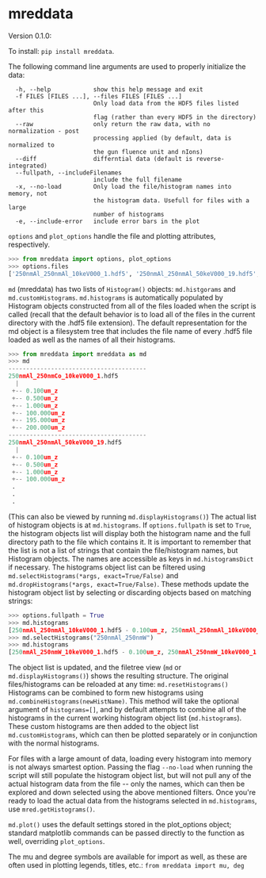 # mreddata

Version 0.1.0:

To install: `pip install mreddata`. 

The following command line arguments are used to properly initialize the data:
```
  -h, --help            show this help message and exit
  -f FILES [FILES ...], --files FILES [FILES ...]
                        Only load data from the HDF5 files listed after this
                        flag (rather than every HDF5 in the directory)
  --raw                 only return the raw data, with no normalization - post
                        processing applied (by default, data is normalized to 
						the gun fluence unit and nIons)
  --diff                differntial data (default is reverse-integrated)
  --fullpath, --includeFilenames
                        include the full filename
  -x, --no-load         Only load the file/histogram names into memory, not
                        the histogram data. Usefull for files with a large
                        number of histograms
  -e, --include-error   include error bars in the plot
```
 

`options` and `plot_options` handle the file and plotting attributes, respectively. 
```python
>>> from mreddata import options, plot_options
>>> options.files
['250nmAl_250nmAl_10keV000_1.hdf5', '250nmAl_250nmAl_50keV000_19.hdf5', '250nmAl_250nmAu_10keV000_1.hdf5', '250nmAl_250nmAu_50keV000_19.hdf5', '250nmAl_250nmCo_10keV000_1.hdf5', '250nmAl_250nmCo_50keV000_4.hdf5', '250nmAl_250nmCu_10keV000_1.hdf5', '250nmAl_250nmCu_50keV000_19.hdf5', '250nmAl_250nmRu_10keV000_1.hdf5', '250nmAl_250nmRu_50keV000_19.hdf5', '250nmAl_250nmW_10keV000_1.hdf5', '250nmAl_250nmW_50keV000_19.hdf5', '250nmAu_250nmAl_10keV000_1.hdf5', '250nmAu_250nmAl_50keV000_19.hdf5', '250nmCo_250nmAl_10keV000_1.hdf5', '250nmCo_250nmAl_50keV000_19.hdf5', '250nmCo_250nmCu_50keV000_19.hdf5', '250nmCu_250nmAl_10keV000_1.hdf5', '250nmCu_250nmAl_50keV000_19.hdf5', '250nmCu_250nmCo_10keV000_2.hdf5', '250nmCu_250nmCo_50keV000_19.hdf5', '250nmCu_250nmCu_10keV000_3.hdf5', '250nmCu_250nmCu_50keV000_19.hdf5', '250nmRu_250nmAl_10keV000_1.hdf5', '250nmRu_250nmAl_50keV000_19.hdf5', '250nmW_250nmAl_10keV000_1.hdf5', '250nmW_250nmAl_50keV000_19.hdf5']
```


`md` (mreddata) has two lists of `Histogram()` objects: `md.histgorams` and `md.customHistograms`. `md.histograms` is automatically populated by Histogram objects constructed from all of the files loaded when the script is called (recall that the default behavior is to load all of the files in the current directory with the .hdf5 file extension). 
The default representation for the md object is a filesystem tree that includes the file name of every .hdf5 file loaded as well as the names of all their histograms.  
```python
>>> from mreddata import mreddata as md
>>> md
---------------------------------------
250nmAl_250nmCo_10keV000_1.hdf5
  |
 +-- 0.100um_z
 +-- 0.500um_z
 +-- 1.000um_z
 +-- 100.000um_z
 +-- 195.000um_z
 +-- 200.000um_z
---------------------------------------
250nmAl_250nmAl_50keV000_19.hdf5
  |
 +-- 0.100um_z
 +-- 0.500um_z
 +-- 1.000um_z
 +-- 100.000um_z
 .
 .
 .
```
(This can also be viewed by running `md.displayHistograms()`)
The actual list of histogram objects is at `md.histograms`. If `options.fullpath` is set to `True`, the histogram objects list will display both the histogram name and the full directory path to the file which contains it. It is important to remember that the list is not a list of strings that contain the file/histogram names, but Histogram objects. The names are accessible as keys in `md.histogramsDict` if necessary. The histograms object list can be filtered using `md.selectHistograms(*args, exact=True/False)` and `md.dropHistograms(*args, exact=True/False)`. These methods update the histogram object list by selecting or discarding objects based on matching strings: 
```python
>>> options.fullpath = True
>>> md.histograms
[250nmAl_250nmAl_10keV000_1.hdf5 - 0.100um_z, 250nmAl_250nmAl_10keV000_1.hdf5 - 0.500um_z, 250nmAl_250nmAl_10keV000_1.hdf5 - 1.000um_z, 250nmAl_250nmAl_10keV000_1.hdf5 - 100.000um_z, 250nmAl_250nmAl_10keV000_1.hdf5 - 195.000um_z, 250nmAl_250nmAl_10keV000_1.hdf5 - 200.000um_z, 250nmAl_250nmAl_50keV000_19.hdf5 - 0.100um_z, 250nmAl_250nmAl_50keV000_19.hdf5 - 0.500um_z, 250nmAl_250nmAl_50keV000_19.hdf5 - 1.000um_z, 250nmAl_250nmAl_50keV000_19.hdf5 - 100.000um_z, 250nmAl_250nmAl_50keV000_19.hdf5 - 195.000um_z, 250nmAl_250nmAl_50keV000_19.hdf5 - 200.000um_z, 250nmAl_250nmAu_10keV000_1.hdf5 - 0.100um_z, 250nmAl_250nmAu_10keV000_1.hdf5 - 0.500um_z, 250nmAl_250nmAu_10keV000_1.hdf5 - 1.000um_z, 250nmAl_250nmAu_10keV000_1.hdf5 - 100.000um_z, 250nmAl_250nmAu_10keV000_1.hdf5 - 195.000um_z, 250nmAl_250nmAu_10keV000_1.hdf5 - 200.000um_z, 250nmAl_250nmAu_50keV000_19.hdf5 - 0.100um_z, 250nmAl_250nmAu_50keV000_19.hdf5 - 0.500um_z, 250nmAl_250nmAu_50keV000_19.hdf5 - 1.000um_z, 250nmAl_250nmAu_50keV000_19.hdf5 - 100.000um_z, 250nmAl_250nmAu_50keV000_19.hdf5 - 195.000um_z, 250nmAl_250nmAu_50keV000_19.hdf5 - 200.000um_z, 250nmAl_250nmCo_10keV000_1.hdf5 - 0.100um_z, 250nmAl_250nmCo_10keV000_1.hdf5 - 0.500um_z, 250nmAl_250nmCo_10keV000_1.hdf5 - 1.000um_z, 250nmAl_250nmCo_10keV000_1.hdf5 - 100.000um_z, 250nmAl_250nmCo_10keV000_1.hdf5 - 195.000um_z, 250nmAl_250nmCo_10keV000_1.hdf5 - 200.000um_z, 250nmAl_250nmCo_50keV000_4.hdf5 - 0.100um_z, 250nmAl_250nmCo_50keV000_4.hdf5 - 0.500um_z, 250nmAl_250nmCo_50keV000_4.hdf5 - 1.000um_z, 250nmAl_250nmCo_50keV000_4.hdf5 - 100.000um_z, 250nmAl_250nmCo_50keV000_4.hdf5 - 195.000um_z, 250nmAl_250nmCo_50keV000_4.hdf5 - 200.000um_z, 250nmAl_250nmCu_10keV000_1.hdf5 - 0.100um_z, 250nmAl_250nmCu_10keV000_1.hdf5 - 0.500um_z, 250nmAl_250nmCu_10keV000_1.hdf5 - 1.000um_z, 250nmAl_250nmCu_10keV000_1.hdf5 - 100.000um_z, 250nmAl_250nmCu_10keV000_1.hdf5 - 195.000um_z, 250nmAl_250nmCu_10keV000_1.hdf5 - 200.000um_z, 250nmAl_250nmCu_50keV000_19.hdf5 - 0.100um_z, 250nmAl_250nmCu_50keV000_19.hdf5 - 0.500um_z, 250nmAl_250nmCu_50keV000_19.hdf5 - 1.000um_z, 250nmAl_250nmCu_50keV000_19.hdf5 - 100.000um_z, 250nmAl_250nmCu_50keV000_19.hdf5 - 195.000um_z, 250nmAl_250nmCu_50keV000_19.hdf5 - 200.000um_z, 250nmAl_250nmRu_10keV000_1.hdf5 - 0.100um_z, 250nmAl_250nmRu_10keV000_1.hdf5 - 0.500um_z, 250nmAl_250nmRu_10keV000_1.hdf5 - 1.000um_z, 250nmAl_250nmRu_10keV000_1.hdf5 - 100.000um_z, 250nmAl_250nmRu_10keV000_1.hdf5 - 195.000um_z, 250nmAl_250nmRu_10keV000_1.hdf5 - 200.000um_z, 250nmAl_250nmRu_50keV000_19.hdf5 - 0.100um_z, 250nmAl_250nmRu_50keV000_19.hdf5 - 0.500um_z, 250nmAl_250nmRu_50keV000_19.hdf5 - 1.000um_z, 250nmAl_250nmRu_50keV000_19.hdf5 - 100.000um_z, 250nmAl_250nmRu_50keV000_19.hdf5 - 195.000um_z, 250nmAl_250nmRu_50keV000_19.hdf5 - 200.000um_z, 250nmAl_250nmW_10keV000_1.hdf5 - 0.100um_z, 250nmAl_250nmW_10keV000_1.hdf5 - 0.500um_z, 250nmAl_250nmW_10keV000_1.hdf5 - 1.000um_z, 250nmAl_250nmW_10keV000_1.hdf5 - 100.000um_z, 250nmAl_250nmW_10keV000_1.hdf5 - 195.000um_z, 250nmAl_250nmW_10keV000_1.hdf5 - 200.000um_z, 250nmAl_250nmW_50keV000_19.hdf5 - 0.100um_z, 250nmAl_250nmW_50keV000_19.hdf5 - 0.500um_z, 250nmAl_250nmW_50keV000_19.hdf5 - 1.000um_z, 250nmAl_250nmW_50keV000_19.hdf5 - 100.000um_z, 250nmAl_250nmW_50keV000_19.hdf5 - 195.000um_z, 250nmAl_250nmW_50keV000_19.hdf5 - 200.000um_z, 250nmAu_250nmAl_10keV000_1.hdf5 - 0.100um_z, 250nmAu_250nmAl_10keV000_1.hdf5 - 0.500um_z, 250nmAu_250nmAl_10keV000_1.hdf5 - 1.000um_z, 250nmAu_250nmAl_10keV000_1.hdf5 - 100.000um_z, 250nmAu_250nmAl_10keV000_1.hdf5 - 195.000um_z, 250nmAu_250nmAl_10keV000_1.hdf5 - 200.000um_z, 250nmAu_250nmAl_50keV000_19.hdf5 - 0.100um_z, 250nmAu_250nmAl_50keV000_19.hdf5 - 0.500um_z, 250nmAu_250nmAl_50keV000_19.hdf5 - 1.000um_z, 250nmAu_250nmAl_50keV000_19.hdf5 - 100.000um_z, 250nmAu_250nmAl_50keV000_19.hdf5 - 195.000um_z, 250nmAu_250nmAl_50keV000_19.hdf5 - 200.000um_z, 250nmCo_250nmAl_10keV000_1.hdf5 - 0.100um_z, 250nmCo_250nmAl_10keV000_1.hdf5 - 0.500um_z, 250nmCo_250nmAl_10keV000_1.hdf5 - 1.000um_z, 250nmCo_250nmAl_10keV000_1.hdf5 - 100.000um_z, 250nmCo_250nmAl_10keV000_1.hdf5 - 195.000um_z, 250nmCo_250nmAl_10keV000_1.hdf5 - 200.000um_z, 250nmCo_250nmAl_50keV000_19.hdf5 - 0.100um_z, 250nmCo_250nmAl_50keV000_19.hdf5 - 0.500um_z, 250nmCo_250nmAl_50keV000_19.hdf5 - 1.000um_z, 250nmCo_250nmAl_50keV000_19.hdf5 - 100.000um_z, 250nmCo_250nmAl_50keV000_19.hdf5 - 195.000um_z, 250nmCo_250nmAl_50keV000_19.hdf5 - 200.000um_z, 250nmCo_250nmCu_50keV000_19.hdf5 - 0.100um_z, 250nmCo_250nmCu_50keV000_19.hdf5 - 0.500um_z, 250nmCo_250nmCu_50keV000_19.hdf5 - 1.000um_z, 250nmCo_250nmCu_50keV000_19.hdf5 - 100.000um_z, 250nmCo_250nmCu_50keV000_19.hdf5 - 195.000um_z, 250nmCo_250nmCu_50keV000_19.hdf5 - 200.000um_z, 250nmCu_250nmAl_10keV000_1.hdf5 - 0.100um_z, 250nmCu_250nmAl_10keV000_1.hdf5 - 0.500um_z, 250nmCu_250nmAl_10keV000_1.hdf5 - 1.000um_z, 250nmCu_250nmAl_10keV000_1.hdf5 - 100.000um_z, 250nmCu_250nmAl_10keV000_1.hdf5 - 195.000um_z, 250nmCu_250nmAl_10keV000_1.hdf5 - 200.000um_z, 250nmCu_250nmAl_50keV000_19.hdf5 - 0.100um_z, 250nmCu_250nmAl_50keV000_19.hdf5 - 0.500um_z, 250nmCu_250nmAl_50keV000_19.hdf5 - 1.000um_z, 250nmCu_250nmAl_50keV000_19.hdf5 - 100.000um_z, 250nmCu_250nmAl_50keV000_19.hdf5 - 195.000um_z, 250nmCu_250nmAl_50keV000_19.hdf5 - 200.000um_z, 250nmCu_250nmCo_10keV000_2.hdf5 - 0.100um_z, 250nmCu_250nmCo_10keV000_2.hdf5 - 0.500um_z, 250nmCu_250nmCo_10keV000_2.hdf5 - 1.000um_z, 250nmCu_250nmCo_10keV000_2.hdf5 - 100.000um_z, 250nmCu_250nmCo_10keV000_2.hdf5 - 195.000um_z, 250nmCu_250nmCo_10keV000_2.hdf5 - 200.000um_z, 250nmCu_250nmCo_50keV000_19.hdf5 - 0.100um_z, 250nmCu_250nmCo_50keV000_19.hdf5 - 0.500um_z, 250nmCu_250nmCo_50keV000_19.hdf5 - 1.000um_z, 250nmCu_250nmCo_50keV000_19.hdf5 - 100.000um_z, 250nmCu_250nmCo_50keV000_19.hdf5 - 195.000um_z, 250nmCu_250nmCo_50keV000_19.hdf5 - 200.000um_z, 250nmCu_250nmCu_10keV000_3.hdf5 - 0.100um_z, 250nmCu_250nmCu_10keV000_3.hdf5 - 0.500um_z, 250nmCu_250nmCu_10keV000_3.hdf5 - 1.000um_z, 250nmCu_250nmCu_10keV000_3.hdf5 - 100.000um_z, 250nmCu_250nmCu_10keV000_3.hdf5 - 195.000um_z, 250nmCu_250nmCu_10keV000_3.hdf5 - 200.000um_z, 250nmCu_250nmCu_50keV000_19.hdf5 - 0.100um_z, 250nmCu_250nmCu_50keV000_19.hdf5 - 0.500um_z, 250nmCu_250nmCu_50keV000_19.hdf5 - 1.000um_z, 250nmCu_250nmCu_50keV000_19.hdf5 - 100.000um_z, 250nmCu_250nmCu_50keV000_19.hdf5 - 195.000um_z, 250nmCu_250nmCu_50keV000_19.hdf5 - 200.000um_z, 250nmRu_250nmAl_10keV000_1.hdf5 - 0.100um_z, 250nmRu_250nmAl_10keV000_1.hdf5 - 0.500um_z, 250nmRu_250nmAl_10keV000_1.hdf5 - 1.000um_z, 250nmRu_250nmAl_10keV000_1.hdf5 - 100.000um_z, 250nmRu_250nmAl_10keV000_1.hdf5 - 195.000um_z, 250nmRu_250nmAl_10keV000_1.hdf5 - 200.000um_z, 250nmRu_250nmAl_50keV000_19.hdf5 - 0.100um_z, 250nmRu_250nmAl_50keV000_19.hdf5 - 0.500um_z, 250nmRu_250nmAl_50keV000_19.hdf5 - 1.000um_z, 250nmRu_250nmAl_50keV000_19.hdf5 - 100.000um_z, 250nmRu_250nmAl_50keV000_19.hdf5 - 195.000um_z, 250nmRu_250nmAl_50keV000_19.hdf5 - 200.000um_z, 250nmW_250nmAl_10keV000_1.hdf5 - 0.100um_z, 250nmW_250nmAl_10keV000_1.hdf5 - 0.500um_z, 250nmW_250nmAl_10keV000_1.hdf5 - 1.000um_z, 250nmW_250nmAl_10keV000_1.hdf5 - 100.000um_z, 250nmW_250nmAl_10keV000_1.hdf5 - 195.000um_z, 250nmW_250nmAl_10keV000_1.hdf5 - 200.000um_z, 250nmW_250nmAl_50keV000_19.hdf5 - 0.100um_z, 250nmW_250nmAl_50keV000_19.hdf5 - 0.500um_z, 250nmW_250nmAl_50keV000_19.hdf5 - 1.000um_z, 250nmW_250nmAl_50keV000_19.hdf5 - 100.000um_z, 250nmW_250nmAl_50keV000_19.hdf5 - 195.000um_z, 250nmW_250nmAl_50keV000_19.hdf5 - 200.000um_z]
>>> md.selectHistograms("250nmAl_250nmW")
>>> md.histograms
[250nmAl_250nmW_10keV000_1.hdf5 - 0.100um_z, 250nmAl_250nmW_10keV000_1.hdf5 - 0.500um_z, 250nmAl_250nmW_10keV000_1.hdf5 - 1.000um_z, 250nmAl_250nmW_10keV000_1.hdf5 - 100.000um_z, 250nmAl_250nmW_10keV000_1.hdf5 - 195.000um_z, 250nmAl_250nmW_10keV000_1.hdf5 - 200.000um_z, 250nmAl_250nmW_50keV000_19.hdf5 - 0.100um_z, 250nmAl_250nmW_50keV000_19.hdf5 - 0.500um_z, 250nmAl_250nmW_50keV000_19.hdf5 - 1.000um_z, 250nmAl_250nmW_50keV000_19.hdf5 - 100.000um_z, 250nmAl_250nmW_50keV000_19.hdf5 - 195.000um_z, 250nmAl_250nmW_50keV000_19.hdf5 - 200.000um_z]
```
The object list is updated, and the filetree view (`md` or `md.displayHistograms()`) shows the resulting structure. The original files/histograms can be reloaded at any time: `md.resetHistograms()` 
Histograms can be combined to form new histograms using `md.combineHistograms(newHistName)`. This method will take the optional argument of `histograms=[]`, and by default attempts to combine all of the histograms in the current working histogram object list (`md.histograms`). These custom histograms are then added to the object list `md.customHistograms`, which can then be plotted separately or in conjunction with the normal histograms.  

For files with a large amount of data, loading every histogram into memory is not always smartest option. Passing the flag `--no-load` when running the script will still populate the histogram object list, but will not pull any of the actual histogram data from the file -- only the names, which can then be explored and down selected using the above mentioned filters. Once you're ready to load the actual data from the histograms selected in `md.histograms`, use `mred.getHistograms()`.

`md.plot()` uses the default settings stored in the plot_options object; standard matplotlib commands can be passed directly to the function as well, overriding `plot_options`.

The mu and degree symbols are available for import as well, as these are often used in plotting legends, titles, etc.: `from mreddata import mu, deg`
